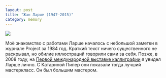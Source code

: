 ```yaml
---
layout: post
title: "Жан Ларше (1947—2015)"
category: memory
---
```

![](https://ic.pics.livejournal.com/quillcraft/13449910/365672/365672_original.png)

Моё знакомство с работами Ларше началось с небольшой заметки в журнале Project за 1984 год. Краткий текст ничего существенного не раскрывал, но обилие иллюстраций говорили сами за себя. Позже, в 2008 году, на [Первой международной выставке каллиграфии](https://quillcraft.livejournal.com/2008/10/19/) я увидел Ларше лично. С Катариной Пипер они показали тогда лучший мастеркласс. Он был большим мастером.
